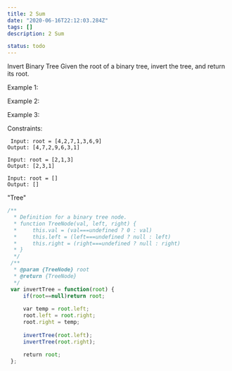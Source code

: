 ```yaml
---
title: 2 Sum
date: "2020-06-16T22:12:03.284Z"
tags: []
description: 2 Sum

status: todo
---
```


Invert Binary Tree
Given the root of a binary tree, invert the tree, and return its root.



Example 1:

Example 2:

Example 3:



Constraints:

```
 Input: root = [4,2,7,1,3,6,9]
Output: [4,7,2,9,6,3,1]

```

```
Input: root = [2,1,3]
Output: [2,3,1]

```

```
Input: root = []
Output: []

```

"Tree"

```javascript
/**
  * Definition for a binary tree node.
  * function TreeNode(val, left, right) {
  *     this.val = (val===undefined ? 0 : val)
  *     this.left = (left===undefined ? null : left)
  *     this.right = (right===undefined ? null : right)
  * }
  */
 /**
  * @param {TreeNode} root
  * @return {TreeNode}
  */
 var invertTree = function(root) {
     if(root==null)return root;
     
     var temp = root.left;
     root.left = root.right;
     root.right = temp;
     
     invertTree(root.left);
     invertTree(root.right);
     
     return root;
 };
 ​
```
